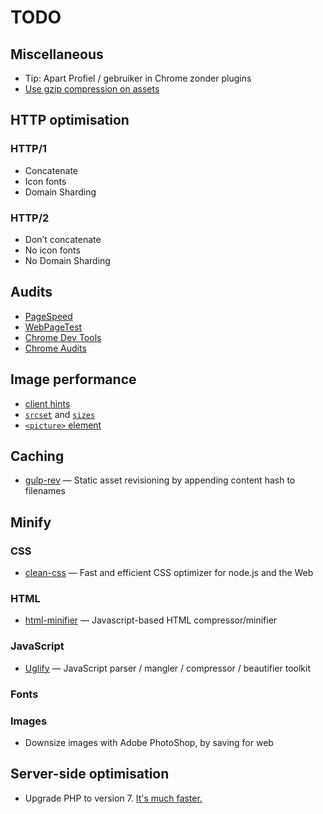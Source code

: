 # TODO

## Miscellaneous

*   Tip: Apart Profiel / gebruiker in Chrome zonder plugins
*   [Use gzip compression on assets](http://softstribe.com/wordpress/enable-gzip-compression-in-wordpress/)

## HTTP optimisation

### HTTP/1

*   Concatenate
*   Icon fonts
*   Domain Sharding

### HTTP/2

*   Don’t concatenate
*   No icon fonts
*   No Domain Sharding

## Audits

*   [PageSpeed](https://developers.google.com/speed/pagespeed/insights/)
*   [WebPageTest](https://www.webpagetest.org)
*   [Chrome Dev Tools](https://developer.chrome.com/devtools)
*   [Chrome Audits](https://developer.chrome.com/extensions/experimental_devtools_audits)

## Image performance

*   [client hints](http://httpwg.org/http-extensions/client-hints.html)
*   [`srcset`](https://css-tricks.com/responsive-images-youre-just-changing-resolutions-use-srcset/) and [`sizes`](https://developer.mozilla.org/en-US/docs/Web/HTML/Element/img#Example_4_Using_the_srcset_and_sizes_attributes)
*   [`<picture>` element](https://developer.mozilla.org/en-US/docs/Web/HTML/Element/picture)

## Caching

*   [gulp-rev](https://github.com/sindresorhus/gulp-rev)
    — Static asset revisioning by appending content hash to filenames

## Minify

### CSS

*   [clean-css](https://github.com/jakubpawlowicz/clean-css)
    — Fast and efficient CSS optimizer for node.js and the Web

### HTML

*   [html-minifier](https://github.com/kangax/html-minifier)
    — Javascript-based HTML compressor/minifier

### JavaScript

*   [Uglify](https://github.com/mishoo/UglifyJS2)
    — JavaScript parser / mangler / compressor / beautifier toolkit

### Fonts

### Images

*   Downsize images with Adobe PhotoShop, by saving for web

## Server-side optimisation

- Upgrade PHP to version 7. [It's much faster.](http://blog.wpoven.com/2016/03/31/php-5-6-vs-php-7-wordpress-sites-nginx/)
